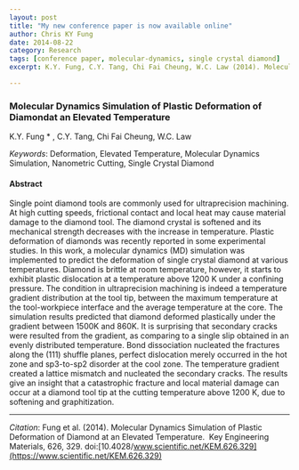 ```yaml
---
layout: post
title: "My new conference paper is now available online"
author: Chris KY Fung
date: 2014-08-22
category: Research
tags: [conference paper, molecular-dynamics, single crystal diamond]
excerpt: K.Y. Fung, C.Y. Tang, Chi Fai Cheung, W.C. Law (2014). Molecular Dynamics Simulation of Plastic Deformation of Diamond at an Elevated Temperature.  Key Engineering Materials, 626, 329. doi:10.4028/www.scientific.net/KEM.626.329

---
```


### Molecular Dynamics Simulation of Plastic Deformation of Diamondat an Elevated Temperature

K.Y. Fung * , C.Y. Tang, Chi Fai Cheung, W.C. Law

_Keywords_: Deformation, Elevated Temperature, Molecular Dynamics Simulation, Nanometric Cutting, Single Crystal Diamond

<!--more-->

#### Abstract

Single point diamond tools are commonly used for ultraprecision machining. At high cutting speeds, frictional contact and local heat may cause material damage to the diamond tool. The diamond crystal is softened and its mechanical strength decreases with the increase in temperature. Plastic deformation of diamonds was recently reported in some experimental studies. In this work, a molecular dynamics (MD) simulation was implemented to predict the deformation of single crystal diamond at various temperatures. Diamond is brittle at room temperature, however, it starts to exhibit plastic dislocation at a temperature above 1200 K under a confining pressure. The condition in ultraprecision machining is indeed a temperature gradient distribution at the tool tip, between the maximum temperature at the tool-workpiece interface and the average temperature at the core. The simulation results predicted that diamond deformed plastically under the gradient between 1500K and 860K. It is surprising that secondary cracks were resulted from the gradient, as comparing to a single slip obtained in an evenly distributed temperature. Bond dissociation nucleated the fractures along the (111) shuffle planes, perfect dislocation merely occurred in the hot zone and sp3-to-sp2 disorder at the cool zone. The temperature gradient created a lattice mismatch and nucleated the secondary cracks. The results give an insight that a catastrophic fracture and local material damage can occur at a diamond tool tip at the cutting temperature above 1200 K, due to softening and graphitization.

* * *
_Citation_: Fung et al. (2014). Molecular Dynamics Simulation of Plastic Deformation of Diamond at an Elevated Temperature.  Key Engineering Materials, 626, 329. doi:[10.4028/www.scientific.net/KEM.626.329](https://www.scientific.net/KEM.626.329)